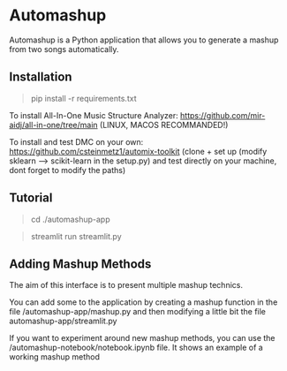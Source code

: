 # Automashup

Automashup is a Python application that allows you to generate a mashup from two songs automatically.

## Installation

> pip install -r requirements.txt

To install All-In-One Music Structure Analyzer: https://github.com/mir-aidj/all-in-one/tree/main (LINUX, MACOS RECOMMANDED!)

To install and test DMC on your own: https://github.com/csteinmetz1/automix-toolkit (clone + set up (modify sklearn --> scikit-learn in the setup.py) and test directly on your machine, dont forget to modify the paths) 

## Tutorial

> cd ./automashup-app

> streamlit run streamlit.py

## Adding Mashup Methods

The aim of this interface is to present multiple mashup technics.

You can add some to the application by creating a mashup function in the file /automashup-app/mashup.py and then modifying a little bit the file automashup-app/streamlit.py

If you want to experiment around new mashup methods, you can use the /automashup-notebook/notebook.ipynb file. It shows an example of a working mashup method
